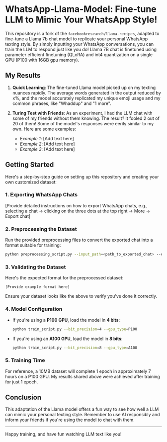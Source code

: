 # WhatsApp-Llama-Model: Fine-tune LLM to Mimic Your WhatsApp Style!

This repository is a fork of the `facebookresearch/llama-recipes`, adapted to fine-tune a Llama 7b chat model to replicate your personal WhatsApp texting style. By simply inputting your WhatsApp conversations, you can train the LLM to respond just like you do! Llama 7B chat is finetuned using parameter efficient finetuning (QLoRA) and int4 quantization on a single GPU (P100 with 16GB gpu memory).

## My Results

1. **Quick Learning**: The fine-tuned Llama model picked up on my texting nuances rapidly. The average words generated in the output reduced by x%, and the model accurately replicated my unique emoji usage and my common phrases, like "Whaddup" and "1 more".

2. **Turing Test with Friends**: As an experiment, I had the LLM chat with some of my friends without them knowing. The result? It fooled 2 out of 20 of them! Some of the model's responses were eerily similar to my own. Here are some examples:
    - *Example 1*: [Add text here]
    - *Example 2*: [Add text here]
    - *Example 3*: [Add text here]

## Getting Started

Here's a step-by-step guide on setting up this repository and creating your own customized dataset:

### 1. Exporting WhatsApp Chats
[Provide detailed instructions on how to export WhatsApp chats, e.g., selecting a chat -> clicking on the three dots at the top right -> More -> Export chat]

### 2. Preprocessing the Dataset
Run the provided preprocessing files to convert the exported chat into a format suitable for training:

```bash
python preprocessing_script.py --input_path=<path_to_exported_chat> --output_path=<path_to_preprocessed_data>
```

### 3. Validating the Dataset
Here's the expected format for the preprocessed dataset:

```
[Provide example format here]
```

Ensure your dataset looks like the above to verify you've done it correctly.

### 4. Model Configuration
- If you're using a **P100 GPU**, load the model in **4 bits**:
    ```bash
    python train_script.py --bit_precision=4 --gpu_type=P100
    ```

- If you're using an **A100 GPU**, load the model in **8 bits**:
    ```bash
    python train_script.py --bit_precision=8 --gpu_type=A100
    ```

### 5. Training Time
For reference, a 10MB dataset will complete 1 epoch in approximately 7 hours on a P100 GPU. My results shared above were achieved after training for just 1 epoch.

## Conclusion

This adaptation of the Llama model offers a fun way to see how well a LLM can mimic your personal texting style. Remember to use AI responsibly and inform your friends if you're using the model to chat with them.

---

Happy training, and have fun watching LLM text like you!



